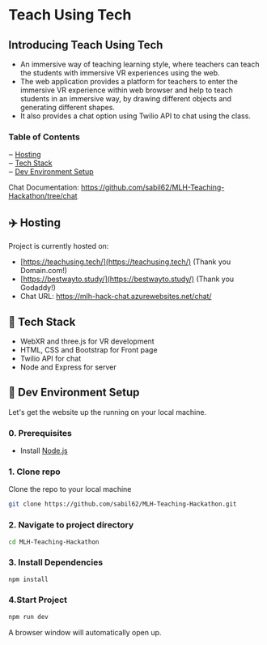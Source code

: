 # Teach Using Tech

## Introducing Teach Using Tech
 
- An immersive way of teaching learning style, where teachers can teach the students with immersive VR experiences using the web.
- The web application provides a platform for teachers to enter the immersive VR experience within web browser and help to teach students in an immersive way, by drawing different objects and generating different shapes. 
- It also provides a chat option using Twilio API to chat using the class. 


### Table of Contents

‒ [Hosting](#hosting)  
‒ [Tech Stack](#tech-stack)  
‒ [Dev Environment Setup](#environment-setup)

Chat Documentation: https://github.com/sabil62/MLH-Teaching-Hackathon/tree/chat

<a id="hosting"></a>

## :airplane: Hosting

Project is currently hosted on:
- [https://teachusing.tech/](https://teachusing.tech/) (Thank you Domain.com!)
- [https://bestwayto.study/](https://bestwayto.study/) (Thank you Godaddy!)
- Chat URL: https://mlh-hack-chat.azurewebsites.net/chat/

<a id="tech-stack"></a>

## :toolbox: Tech Stack

- WebXR and three.js for VR development
- HTML, CSS and Bootstrap for Front page 
- Twilio API for chat
- Node and Express for server

<a id="environment-setup"></a>

## :hammer: Dev Environment Setup

Let's get the website up the running on your local machine.

### 0. Prerequisites

- Install [Node.js](http://nodejs.org)

### 1. Clone repo

Clone the repo to your local machine

```bash
git clone https://github.com/sabil62/MLH-Teaching-Hackathon.git
```

### 2. Navigate to project directory

```bash
cd MLH-Teaching-Hackathon
```

### 3. Install Dependencies

```bash
npm install
```

### 4.Start Project

```bash
npm run dev
```

A browser window will automatically open up.
